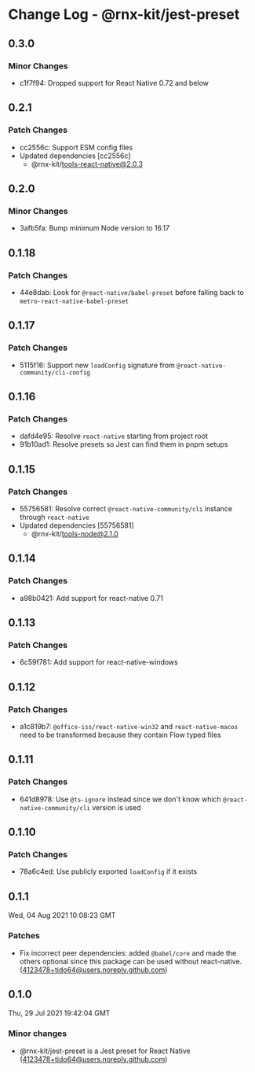 # Change Log - @rnx-kit/jest-preset

## 0.3.0

### Minor Changes

- c1f7f94: Dropped support for React Native 0.72 and below

## 0.2.1

### Patch Changes

- cc2556c: Support ESM config files
- Updated dependencies [cc2556c]
  - @rnx-kit/tools-react-native@2.0.3

## 0.2.0

### Minor Changes

- 3afb5fa: Bump minimum Node version to 16.17

## 0.1.18

### Patch Changes

- 44e8dab: Look for `@react-native/babel-preset` before falling back to
  `metro-react-native-babel-preset`

## 0.1.17

### Patch Changes

- 5115f16: Support new `loadConfig` signature from
  `@react-native-community/cli-config`

## 0.1.16

### Patch Changes

- dafd4e95: Resolve `react-native` starting from project root
- 91b10ad1: Resolve presets so Jest can find them in pnpm setups

## 0.1.15

### Patch Changes

- 55756581: Resolve correct `@react-native-community/cli` instance through
  `react-native`
- Updated dependencies [55756581]
  - @rnx-kit/tools-node@2.1.0

## 0.1.14

### Patch Changes

- a98b0421: Add support for react-native 0.71

## 0.1.13

### Patch Changes

- 6c59f781: Add support for react-native-windows

## 0.1.12

### Patch Changes

- a1c819b7: `@office-iss/react-native-win32` and `react-native-macos` need to be
  transformed because they contain Flow typed files

## 0.1.11

### Patch Changes

- 641d8978: Use `@ts-ignore` instead since we don't know which
  `@react-native-community/cli` version is used

## 0.1.10

### Patch Changes

- 78a6c4ed: Use publicly exported `loadConfig` if it exists

## 0.1.1

Wed, 04 Aug 2021 10:08:23 GMT

### Patches

- Fix incorrect peer dependencies: added `@babel/core` and made the others
  optional since this package can be used without react-native.
  (4123478+tido64@users.noreply.github.com)

## 0.1.0

Thu, 29 Jul 2021 19:42:04 GMT

### Minor changes

- @rnx-kit/jest-preset is a Jest preset for React Native
  (4123478+tido64@users.noreply.github.com)
